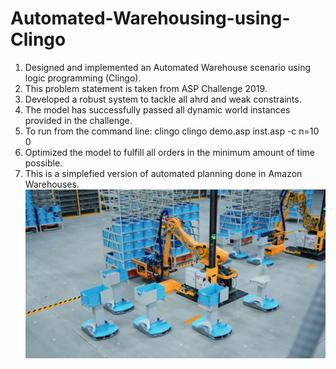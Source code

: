 # Automated-Warehousing-using-Clingo
1. Designed and implemented an Automated Warehouse scenario using logic programming (Clingo).
2. This problem statement is taken from ASP Challenge 2019.
3. Developed a robust system to tackle all ahrd and weak constraints.
4. The model has successfully passed all dynamic world instances provided in the challenge.
5. To run from the command line: clingo clingo demo.asp inst.asp -c n=10 0
6. Optimized the model to fulfill all orders in the minimum amount of time possible.
7. This is a simplefied version of automated planning done in Amazon Warehouses.
 ![Example image of Automated Amazon Warehouse](Warehouse.jpg)
